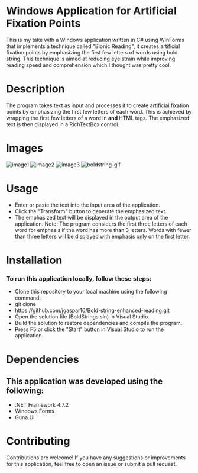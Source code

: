# Windows Application for Artificial Fixation Points

This is my take with a Windows application written in C# using WinForms that implements a technique called "Bionic Reading", it creates artificial fixation points by emphasizing the first few letters of words using bold string. This technique is aimed at reducing eye strain while improving reading speed and comprehension which I thought was pretty cool.

# Description

The program takes text as input and processes it to create artificial fixation points by emphasizing the first few letters of each word. This is achieved by wrapping the first few letters of a word in <b> and </b> HTML tags. The emphasized text is then displayed in a RichTextBox control.

# Images 

![image1](https://github.com/jgaspar10/Bold-string-enhanced-reading/assets/61797706/f75b5651-24c7-411b-9b82-a5eca199ac1b)
![image2](https://github.com/jgaspar10/Bold-string-enhanced-reading/assets/61797706/9ef6048a-e463-4790-8c80-a1121ca5bfa6)
![image3](https://github.com/jgaspar10/Bold-string-enhanced-reading/assets/61797706/677fd9ba-57c5-4805-a075-98eb67c68451)
![boldstring-gif](https://github.com/jgaspar10/Bold-string-enhanced-reading/assets/61797706/52639ce0-5f12-407f-9056-9c4bdcbf0a5d)


# Usage
- Enter or paste the text into the input area of the application.
- Click the "Transform" button to generate the emphasized text.
- The emphasized text will be displayed in the output area of the application.
Note: The program considers the first three letters of each word for emphasis if the word has more than 3 letters. Words with fewer than three letters will be displayed with emphasis only on the first letter.

# Installation

### To run this application locally, follow these steps:

- Clone this repository to your local machine using the following command:
- git clone 
- https://github.com/jgaspar10/Bold-string-enhanced-reading.git
- Open the solution file (BoldStrings.sln) in Visual Studio.
- Build the solution to restore dependencies and compile the program.
- Press F5 or click the "Start" button in Visual Studio to run the application.

# Dependencies

## This application was developed using the following:

- .NET Framework 4.7.2
- Windows Forms
- Guna.UI

# Contributing

Contributions are welcome! If you have any suggestions or improvements for this application, feel free to open an issue or submit a pull request.

